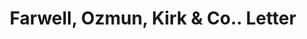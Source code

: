 ---
doi: 10.7916/D8R79SBP
date_other: '1923'
date_other_textual: '1923'
form: correspondence
genre:
- Letters (correspondence)
name:
- Farwell, Ozmun, Kirk & Co.
object_in_context_url: https://biggert.cul.columbia.edu/items/view/ave_biggert_00667
subject_hierarchical_geographic:
- St. Paul, Minnesota, United States
subject_name:
- Farwell, Ozmun, Kirk & Co.
title: Farwell, Ozmun, Kirk & Co.. Letter
sort_title: Farwell, Ozmun, Kirk & Co.. Letter
call_number: ave_biggert_00667
coordinates:
- 44.94416666666666,-93.0936111111111
pid: ave_biggert_00667
identifiers: ave_biggert_00667
thumbnail: https://derivativo-1.library.columbia.edu/iiif/2/ldpd:345528/full/!256,256/0/native.jpg
permalink: "/biggert/ave_biggert_00667/"
layout: iiif-image-page
---